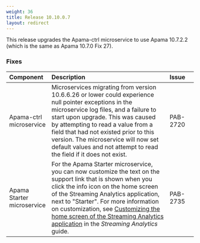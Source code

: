 ```yaml
---
weight: 36
title: Release 10.10.0.7
layout: redirect
---
```


This release upgrades the Apama-ctrl microservice to use Apama 10.7.2.2 (which is the same as Apama 10.7.0 Fix 27).

### Fixes

<table>
<colgroup>
    <col style="width: 15%;">
    <col style="width: 70%;">
    <col style="width: 15%;">
</colgroup>
<thead>
<tr>
<th style="text-align:left">Component</th>
<th style="text-align:left">Description</th>
<th style="text-align:left">Issue</th>
</tr>
</thead>
<tbody>
<tr>
<td style="text-align:left">Apama-ctrl microservice</td>
<td style="text-align:left">Microservices migrating from version 10.6.6.26 or lower could experience null pointer exceptions in the microservice log files,
  and a failure to start upon upgrade. This was caused by attempting to read a value from a field that had not existed prior to this version.
  The microservice will now set default values and not attempt to read the field if it does not exist.</td>
<td style="text-align:left">PAB-2720</td>
</tr>

<tr>
<td style="text-align:left">Apama Starter microservice</td>
<td style="text-align:left">For the Apama Starter microservice, you can now customize the text on the support link that is shown when you click the info icon
  on the home screen of the Streaming Analytics application, next to "Starter".
  For more information on customization, see <a href="https://cumulocity.com/guides/10.10.0/apama/advanced/#customize-home-screen">Customizing the home screen of the Streaming Analytics application</a> in the <em>Streaming Analytics</em> guide.</td>
<td style="text-align:left">PAB-2735</td>
</tr>

</tbody>
</table>
